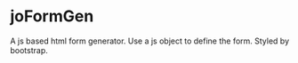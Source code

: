 # joFormGen
A js based html form generator. Use a js object to define the form. Styled by bootstrap.
